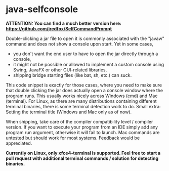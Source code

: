 # java-selfconsole
**ATTENTION: You can find a much better version here: https://github.com/jredfox/SelfCommandPrompt**  
  
Double-clicking a jar file to open it is commonly associated with the "javaw" command and does not show a console upon start.
Yet in some cases,
* you don't want the end user to have to open the jar directly through a console,
* it might not be possible or allowed to implement a custom console using Swing, JavaFX or other GUI-related libraries,
* shipping bridge starting files (like bat, sh, etc.) can suck.

This code snippet is exactly for those cases, where you need to make sure that double clicking the jar does actually open a console window where the program runs. This usually works nicely across Windows (cmd) and Mac (terminal). For Linux, as there are many distributions containing different terminal binaries, there is some terminal detection work to do. Small extra: Setting the terminal title (Windows and Mac only as of now).

When shipping, take care of the compiler compatibility level / compiler version. If you want to execute your program from an IDE simply add any program run argument, otherwise it will fail to launch. Mac commands are untested but should work for most systems. Feedback would be appreciated.

**Currently on Linux, only xfce4-terminal is supported. Feel free to start a pull request with additional terminal commands / solution for detecting binaries.**
